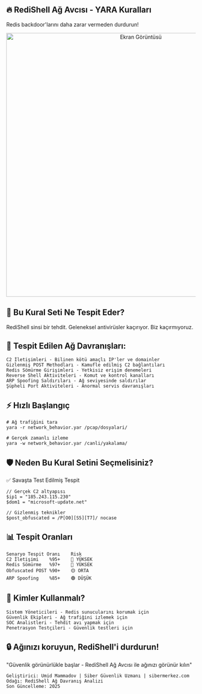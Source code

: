 ## 🔥 RediShell Ağ Avcısı - YARA Kuralları
Redis backdoor'larını daha zarar vermeden durdurun!
<div align="center">
  <img src="https://github.com/user-attachments/assets/1084822e-500b-4dba-83a1-574d261ecae8" width="700" alt="Ekran Görüntüsü">
</div>

## 🚀 Bu Kural Seti Ne Tespit Eder?
RediShell sinsi bir tehdit. Geleneksel antivirüsler kaçırıyor. Biz kaçırmıyoruz.

## 🎯 Tespit Edilen Ağ Davranışları:
    C2 İletişimleri - Bilinen kötü amaçlı IP'ler ve domainler
    Gizlenmiş POST Methodları - Kamufle edilmiş C2 bağlantıları
    Redis Sömürme Girişimleri - Yetkisiz erişim denemeleri
    Reverse Shell Aktiviteleri - Komut ve kontrol kanalları
    ARP Spoofing Saldırıları - Ağ seviyesinde saldırılar
    Şüpheli Port Aktiviteleri - Anormal servis davranışları

## ⚡ Hızlı Başlangıç

    # Ağ trafiğini tara
    yara -r network_behavior.yar /pcap/dosyalari/
    
    # Gerçek zamanlı izleme
    yara -w network_behavior.yar /canli/yakalama/
## 🛡️ Neden Bu Kural Setini Seçmelisiniz?
✅ Savaşta Test Edilmiş Tespit

    // Gerçek C2 altyapısı
    $ip1 = "185.243.115.230"
    $dom1 = "microsoft-update.net"
    
    // Gizlenmiş teknikler
    $post_obfuscated = /P[O0][S5][T7]/ nocase

## 📊 Tespit Oranları
    Senaryo	Tespit Oranı	Risk
    C2 İletişimi	%95+	🔴 YÜKSEK
    Redis Sömürme	%97+	🔴 YÜKSEK
    Obfuscated POST	%90+	🟡 ORTA
    ARP Spoofing	%85+	🟢 DÜŞÜK
    
## 🎯 Kimler Kullanmalı?
    Sistem Yöneticileri - Redis sunucularını korumak için
    Güvenlik Ekipleri - Ağ trafiğini izlemek için
    SOC Analistleri - Tehdit avı yapmak için
    Penetrasyon Testçileri - Güvenlik testleri için


## 🔒 Ağınızı koruyun, RediShell'i durdurun!

"Güvenlik görünürlükle başlar - RediShell Ağ Avcısı ile ağınızı görünür kılın"

    Geliştirici: Umid Mammadov | Siber Güvenlik Uzmanı | sibermerkez.com
    Odağı: RediShell Ağ Davranış Analizi
    Son Güncelleme: 2025
